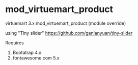# mod_virtuemart_product
virtuemart 3.x mod_virtuemart_product (module override) 

using "Tiny slider" https://github.com/ganlanyuan/tiny-slider

Requires
1) Bootatrap 4.x
2) fontawesome.com 5.x 
